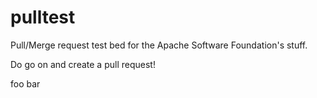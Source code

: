 pulltest
========

Pull/Merge request test bed for the Apache Software Foundation's stuff.

Do go on and create a pull request!

foo bar

